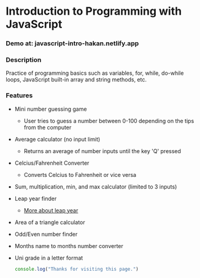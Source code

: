 # Introduction to Programming with JavaScript

### Demo at: javascript-intro-hakan.netlify.app

### Description
Practice of programming basics such as variables, for, while, do-while loops, JavaScript built-in array and string methods, etc. 

### Features

- Mini number guessing game
  - User tries to guess a number between 0-100 depending on the tips from the computer
- Average calculator (no input limit)
  - Returns an average of number inputs until the key 'Q' pressed
- Celcius/Fahrenheit Converter
  - Converts Celcius to Fahrenheit or vice versa
- Sum, multiplication, min, and max calculator (limited to 3 inputs)
- Leap year finder
  - [More about leap year](https://en.wikipedia.org/wiki/Leap_year)
- Area of a triangle calculator
- Odd/Even number finder
- Months name to months number converter
- Uni grade in a letter format
  
  ``` javascript
  console.log("Thanks for visiting this page.")
  ```
